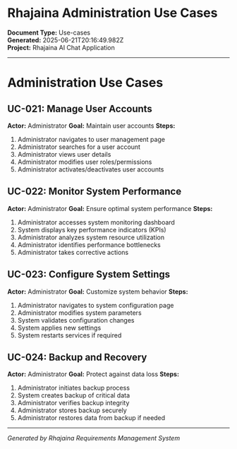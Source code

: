 <!-- filepath: outputs/use-cases-documents/rhajaina-administration-use-cases-2025-06-21.md -->
# Rhajaina Administration Use Cases

**Document Type:** Use-cases  
**Generated:** 2025-06-21T20:16:49.982Z  
**Project:** Rhajaina AI Chat Application

---

# Administration Use Cases

## UC-021: Manage User Accounts
**Actor:** Administrator
**Goal:** Maintain user accounts
**Steps:**
1. Administrator navigates to user management page
2. Administrator searches for a user account
3. Administrator views user details
4. Administrator modifies user roles/permissions
5. Administrator activates/deactivates user accounts

## UC-022: Monitor System Performance
**Actor:** Administrator
**Goal:** Ensure optimal system performance
**Steps:**
1. Administrator accesses system monitoring dashboard
2. System displays key performance indicators (KPIs)
3. Administrator analyzes system resource utilization
4. Administrator identifies performance bottlenecks
5. Administrator takes corrective actions

## UC-023: Configure System Settings
**Actor:** Administrator
**Goal:** Customize system behavior
**Steps:**
1. Administrator navigates to system configuration page
2. Administrator modifies system parameters
3. System validates configuration changes
4. System applies new settings
5. System restarts services if required

## UC-024: Backup and Recovery
**Actor:** Administrator
**Goal:** Protect against data loss
**Steps:**
1. Administrator initiates backup process
2. System creates backup of critical data
3. Administrator verifies backup integrity
4. Administrator stores backup securely
5. Administrator restores data from backup if needed

---

*Generated by Rhajaina Requirements Management System*